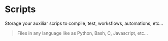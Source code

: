 # Scripts

Storage your auxiliar scrips to compile, test, worksflows, automations, etc...

> Files in any language like as Python, Bash, C, Javascript, etc... 
